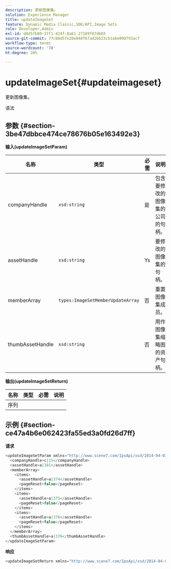 ```yaml
---
description: 更新图像集。
solution: Experience Manager
title: updateImageSet
feature: Dynamic Media Classic,SDK/API,Image Sets
role: Developer,Admin
exl-id: d8d5fb80-17f1-424f-8a61-27189f87d603
source-git-commit: 77c88d5fe20e048f6fad2bb23cb1abe090793acf
workflow-type: tm+mt
source-wordcount: '78'
ht-degree: 20%

---
```


# updateImageSet{#updateimageset}

更新图像集。

语法

## 参数 {#section-3be47dbbce474ce78676b05e163492e3}

**输入(updateImageSetParam)**

| 名称 | 类型 | 必需 | 说明 |
|---|---|---|---|
| companyHandle | `xsd:string` | 是 | 包含要修改的图像集的公司的句柄。 |
| assetHandle | `xsd:string` | Ys | 要修改的图像集的句柄。 |
| memberArray | `types:ImageSetMemberUpdateArray` | 否 | 重置图像集成员。 |
| thumbAssetHandle | `xsd:string` | 否 | 用作图像集缩略图的资产句柄。 |

**输出(updateImageSetReturn)**

| 名称 | 类型 | 必需 | 说明 |
|---|---|---|---|
| 序列 |  |  |  |

## 示例 {#section-ce47a4b6e062423fa55ed3a0fd26d7ff}

**请求**

```java
<updateImageSetParam xmlns="http://www.scene7.com/IpsApi/xsd/2014-04-03"> 
  <companyHandle>c|15</companyHandle> 
  <assetHandle>a|381</assetHandle> 
  <memberArray> 
    <items> 
      <assetHandle>a|374</assetHandle> 
      <pageReset>false</pageReset> 
    </items> 
    <items> 
      <assetHandle>a|375</assetHandle> 
      <pageReset>false</pageReset> 
    </items> 
    <items> 
      <assetHandle>a|376</assetHandle> 
      <pageReset>false</pageReset> 
    </items> 
  </memberArray> 
  <thumbAssetHandle>a|376</thumbAssetHandle> 
</updateImageSetParam>
```

**响应**

```java
<updateImageSetReturn xmlns="http://www.scene7.com/IpsApi/xsd/2014-04-03"/>
```
